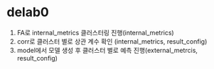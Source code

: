# delab0
1. FA로 internal_metrics 클러스터링 진행(internal_metrics)
2. corr로 클러스터 별로 상관 계수 확인 (internal_metrics, result_config)
3. model에서 모델 생성 후 클러스터 별로 예측 진행(external_metrcis, result_config)
 
